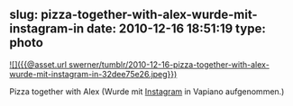slug: pizza-together-with-alex-wurde-mit-instagram-in
date: 2010-12-16 18:51:19
type: photo
---

[![]({{@asset.url swerner/tumblr/2010-12-16-pizza-together-with-alex-wurde-mit-instagram-in-32dee75e26.jpeg}})](http://instagr.am/p/lUL9/)

Pizza together with Alex (Wurde mit [Instagram](http://instagr.am) in Vapiano aufgenommen.)
